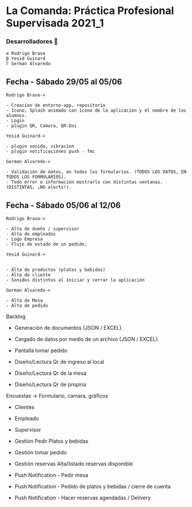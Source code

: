 # **La Comanda: Práctica Profesional Supervisada 2021_1**

### Desarrolladores 🔧

```
α Rodrigo Bravo
β Yesid Guinard
Γ German Alvaredo

```


## Fecha - Sábado 29/05 al 05/06
```
Rodrigo Bravo->

- Creacion de entorno-app, repositorio
- Icono, Splash animado con ícono de la aplicación y el nombre de los alumnos.
- Login
- plugin QR, Camara, QR-Dni

```
```
Yesid Guinard->

- plugin sonido, vibracion
- plugin notificaciones push - fmc
```
```
German Alvaredo->

- Validación de datos, en todos los formularios. (TODOS LOS DATOS, EN TODOS LOS FORMULARIOS).
- Todo error o información mostrarlo con distintas ventanas. (DISTINTAS, ¡NO alerts!).

```

## Fecha - Sábado 05/06 al 12/06
```
Rodrigo Bravo->

- Alta de dueño / supervisor
- Alta de empleados
- Logo Empresa
- Flujo de estado de un pedido.
```
```
Yesid Guinard->


- Alta de productos (platos y bebidas)
- Alta de cliente
- Sonidos distintos al iniciar y cerrar la aplicación
```
```
German Alvaredo->

- Alta de Mesa
- Alta de pedido

```


Backlog

- Generación de documentos (JSON / EXCEL).
- Cargado de datos por medio de un archivo (JSON / EXCEL).

- Pantalla tomar pedido
- Diseño/Lectura Qr de ingreso al local
- Diseño/Lectura Qr de la mesa
- Diseño/Lectura Qr de propina


Encuestas ->  Formulario, camara, gráficos
   - Clientes
   - Empleado
   - Supervisor

- Gestión Pedir Platos y bebidas
- Gestión tomar pedido
- Gestión reservas Alta/listado reservas disponible

- Push Notification - Pedir mesa
- Push Notification - Pedido de platos y bebidas / cierre de cuenta
- Push Notification - Hacer reservas agendadas / Delivery

